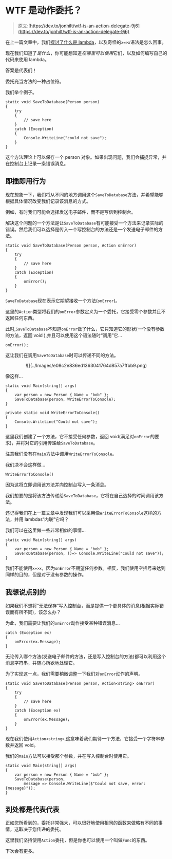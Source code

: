 # WTF 是动作委托？

> 原文:[https://dev.to/jonhilt/wtf-is-an-action-delegate-9j6](https://dev.to/jonhilt/wtf-is-an-action-delegate-9j6)

在上一篇文章中，我们[探讨了什么是 lambda](https://dev.to/jonhilt/wtf-is-a-lambda-2dg2)，以及奇怪的`x=>x`语法是怎么回事。

现在我们知道了*是什么*，你可能想知道*在哪里可以使用*它们，以及如何编写自己的代码来使用 lambda。

答案是代表们！

委托充当方法的一种占位符。

我们举个例子。

```
static void SaveToDatabase(Person person)
{
    try
    {
        // save here
    }
    catch (Exception)
    {
        Console.WriteLine("could not save");
    }
} 
```

这个方法理论上可以保存一个 person 对象。如果出现问题，我们会捕捉异常，并在控制台上记录一条错误消息。

## [](#plug-n-play-behaviour)即插即用行为

现在想象一下，我们将从不同的地方调用这个`SaveToDatabase`方法，并希望能够根据具体情况改变我们记录该消息的方式。

例如，有时我们可能会选择发送电子邮件，而不是写信到控制台。

解决这个问题的一个方法是让`SaveToDatabase`有可能接受一个方法来记录实际的错误。然后我们可以选择是传入一个写控制台的方法还是一个发送电子邮件的方法。

```
static void SaveToDatabase(Person person, Action onError)
{
    try
    {
        // save here
    }
    catch (Exception)
    {
        onError();
    }
} 
```

`SaveToDatabase`现在表示它期望接收一个方法(`onError`)。

这里的`Action`类型将我们的`onError`参数定义为一个委托，它接受零个参数并且不返回任何东西。

此时,`SaveToDatabase`不知道`onError`做了什么，它只知道它的形状(一个没有参数的方法，返回 void ),并且可以使用这个语法随时“调用”它...

```
onError(); 
```

这让我们在调用`SaveToDatabase`时可以传递不同的方法。

<center>
![](../Images/e08c2e836ed1363041764d857a7ffbb9.png)
</center>

像这样...

```
static void Main(string[] args)
{
    var person = new Person { Name = "bob" };
    SaveToDatabase(person, WriteErrorToConsole);
}

private static void WriteErrorToConsole()
{
    Console.WriteLine("Could not save");
} 
```

这里我们创建了一个方法，它不接受任何参数，返回 void(满足对`onError`的要求)，并将对它的引用传递给`SaveToDatabase`。

注意我们没有在`Main`方法中调用`WriteErrorToConsole`。

我们决不会这样做...

```
WriteErrorToConsole() 
```

因为这将立即调用该方法并向控制台写入一条消息。

我们想要的是将该方法传递给`SaveToDatabase`，它将在自己选择的时间调用该方法。

还记得我们在上一篇文章中发现我们可以采用像`WriteErrorToConsole`这样的方法，并用 lambdas“内联”它吗？

我们可以在这里做一些非常相似的事情...

```
static void Main(string[] args)
{
    var person = new Person { Name = "bob" };
    SaveToDatabase(person, ()=> Console.WriteLine("Could not save"));
} 
```

我们不能使用`x=>x`，因为`onError`不期望任何参数。相反，我们使用空括号来达到同样的目的，但是对于没有参数的操作。

## [](#i-want-to-say-something-else)我想说点别的

如果我们不想将“无法保存”写入控制台，而是提供一个更具体的消息(根据实际错误而有所不同)，该怎么办？

为此，我们需要让我们的`onError`动作接受某种错误消息...

```
catch (Exception ex)
{
    onError(ex.Message);
} 
```

无论传入哪个方法(发送电子邮件的方法，还是写入控制台的方法)都可以利用这个消息字符串，并随心所欲地处理它。

为了实现这一点，我们需要稍微调整一下我们对`onError`动作的声明。

```
static void SaveToDatabase(Person person, Action<string> onError)
{
    try
    {
        // save here
    }
    catch (Exception ex)
    {
        onError(ex.Message);
    }
} 
```

现在我们使用`Action<string>`,这意味着我们期待一个方法，它接受一个字符串参数并返回 void。

我们的`Main`方法可以接受那个参数，并在写入控制台时使用它。

```
static void Main(string[] args)
{
    var person = new Person { Name = "bob" };
    SaveToDatabase(person,
        message => Console.WriteLine($"Could not save, error: {message}"));
} 
```

## [](#delegates-delegates-everywhere)到处都是代表代表

正如您所看到的，委托非常强大，可以很好地使用相同的函数来做略有不同的事情，这取决于您传递的委托。

这里我们坚持使用`Action`委托，但是你也可以使用一个叫做`Func`的东西。

下次会有更多。